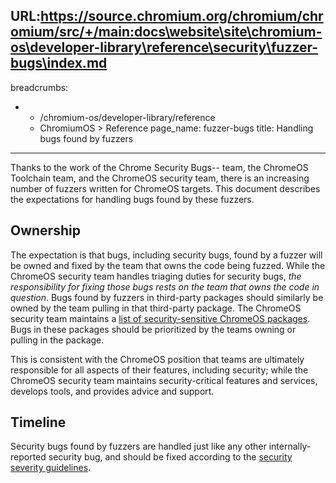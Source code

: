 URL:https://source.chromium.org/chromium/chromium/src/+/main:docs\website\site\chromium-os\developer-library\reference\security\fuzzer-bugs\index.md
---
breadcrumbs:
- - /chromium-os/developer-library/reference
  - ChromiumOS > Reference
page_name: fuzzer-bugs
title: Handling bugs found by fuzzers
---

Thanks to the work of the Chrome Security Bugs-- team, the ChromeOS Toolchain
team, and the ChromeOS security team, there is an increasing number of fuzzers
written for ChromeOS targets. This document describes the expectations for
handling bugs found by these fuzzers.

## Ownership

The expectation is that bugs, including security bugs, found by a fuzzer will be
owned and fixed by the team that owns the code being fuzzed. While the ChromeOS
security team handles triaging duties for security bugs, *the responsibility
for fixing those bugs rests on the team that owns the code in question*. Bugs
found by fuzzers in third-party packages should similarly be owned by the team
pulling in that third-party package. The ChromeOS security team maintains a
[list of security-sensitive ChromeOS packages]. Bugs in these packages should
be prioritized by the teams owning or pulling in the package.

This is consistent with the ChromeOS position that teams are ultimately
responsible for all aspects of their features, including security; while the
ChromeOS security team maintains security-critical features and services,
develops tools, and provides advice and support.

## Timeline

Security bugs found by fuzzers are handled just like any other
internally-reported security bug, and should be fixed according to the
[security severity guidelines].

[security severity guidelines]: /chromium-os/developer-library/guides/bugs/security-severity-guidelines/

[list of security-sensitive ChromeOS packages]: /chromium-os/developer-library/reference/security/sensitive-chromeos-packages/
